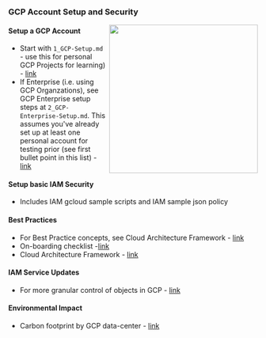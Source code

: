 ### GCP Account Setup and Security

<img src="https://github.com/lynnlangit/gcp-essentials/blob/master/0_setup_and_iam_and_costs/images/Arch-center.png" width=300 align="right">

#### Setup a GCP Account
- Start with `1_GCP-Setup.md` - use this for personal GCP Projects for learning)  - [link](https://github.com/lynnlangit/gcp-essentials/tree/master/0_setup_and_iam_and_costs/0a_setup)
- If Enterprise (i.e. using GCP Organzations), see GCP Enterprise setup steps at `2_GCP-Enterprise-Setup.md`. This assumes you've already set up at least one personal account for testing prior (see first bullet point in this list) - [link](https://github.com/lynnlangit/gcp-essentials/tree/master/0_setup_and_iam_and_costs/0a_setup)

#### Setup basic IAM Security
- Includes IAM gcloud sample scripts and IAM sample json policy  

#### Best Practices
- For Best Practice concepts, see Cloud Architecture Framework - [link](https://cloud.google.com/architecture/framework)
- On-boarding checklist -[link](https://cloud.google.com/billing/docs/onboarding-checklist)
- Cloud Architecture Framework - [link](https://cloud.google.com/architecture/framework)


#### IAM Service Updates
- For more granular control of objects in GCP - [link](https://cloud.google.com/iam/docs/release-notes)

#### Environmental Impact
- Carbon footprint by GCP data-center - [link](https://github.com/GoogleCloudPlatform/region-carbon-info/blob/main/data/yearly/2019.csv)
